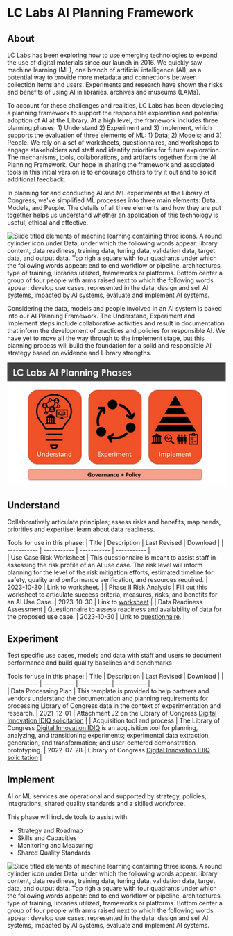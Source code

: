 # LC Labs AI Planning Framework



## About 
LC Labs has been exploring how to use emerging technologies to expand the use of digital materials since our launch in 2016. We quickly saw machine learning (ML), one branch of artificial intelligence (AI), as a potential way to provide more metadata and connections between collection items and users.  Experiments and research have shown the risks and benefits of using AI in libraries, archives and museums (LAMs).

To account for these challenges and realities, LC Labs has been developing a planning framework to support the responsible exploration and potential adoption of AI at the Library.  At a high level, the framework includes three planning phases:  1) Understand 2) Experiment and 3) Implement, which supports the evaluation of three elements of ML: 1) Data; 2) Models; and 3) People. We rely on a set of worksheets, questionnaires, and workshops to engage stakeholders and staff and identify priorities for future exploration. The mechanisms, tools, collaborations, and artifacts together form the AI Planning Framework. Our hope in sharing the framework and associated tools in this initial version is to encourage others to try it out and to solicit additional feedback.  

In planning for and conducting AI and ML experiments at the Library of Congress, we've simplified ML processes into three main elements:  Data, Models, and People. The details of all three elements and how they are put together helps us understand whether an application of this technology is useful, ethical and effective.  

![Slide titled elements of machine learning containing three icons. A round cylinder icon under Data, under which the following words appear: library content, data readiness, training data, tuning data, validation data, target data, and output data. Top righ a square with four quadrants under which the following words appear: end to end workflow or pipeline, architectures, type of training, libraries utilized, frameworks or platforms. Bottom center a group of four people with arms raised next to which the following words appear: develop use cases, represented in the data, design and sell AI systems, impacted by AI systems, evaluate and implement AI systems.](/images/AIframework-1.jpg)

Considering the data, models and people involved in an AI system is baked into our AI Planning Framework. The Understand, Experiment and Implement steps include collaborative activities and result in documentation that inform the development of practices and policies for responsible AI. We have yet to move all the way through to the implement stage, but this planning process will build the foundation for a solid and responsible AI strategy based on evidence and Library strengths. 

![Slide titled planning phases containing three blue rectangles side by side. The first reads understand and depicts a lighbulb icon. The middle rectangle reads Experiment and depicts a cycle icon. The third reads Implement and depicts a pyramid underneath which are icons of a building with pillars, magnifying glass, people, and a clipboard. At the bottom is a long rectangle reading Governance and Policy.](/images/AIframework-2.jpg)

## Understand 
Collaboratively articulate principles; assess risks and benefits, map needs, priorities and expertise; learn about data readiness. 

Tools for use in this phase: 
| Title      | Description | Last Revised | Download | 
| ----------- | ----------- |  ----------- |  ----------- |  
| Use Case Risk Worksheet     | This questionnaire is meant to assist staff in assessing the risk profile of an AI use case. The risk level will inform planning for the level of the risk mitigation efforts, estimated timeline for safety, quality and performance verification, and resources required.       | 2023-10-30 | Link to [worksheet](https://git.loc.gov/labs/labs-ai-framework/-/blob/main/Understand/Use_Case_Assessment_Worksheet_2023-10-30-draft.docx). | 
| Phase II Risk Analysis  | Fill out this worksheet to articulate success criteria, measures, risks, and benefits for an AI Use Case. | 2023-10-30 | Link to [worksheet](https://git.loc.gov/labs/labs-ai-framework/-/blob/main/Understand/PhaseII_Risk_Assessement_-_2023-10-30-draft.docx) | 
| Data Readiness Assessment     | Questionnaire to assess readiness and availability of data for the proposed use case.       | 2023-10-30 | Link to [questionnaire](https://git.loc.gov/labs/labs-ai-framework/-/blob/main/Understand/Data_Assessment_Worksheet_2023-10-30-draft.docx). |


## Experiment 
Test specific use cases, models and data with staff and users to document performance and build quality baselines and benchmarks

Tools for use in this phase: 
| Title      | Description | Last Revised | Download | 
| ----------- | ----------- |  ----------- |  ----------- |  
| Data Processing Plan   | This template is provided to help partners and vendors understand the documentation and planning requirements for processing Library of Congress data in the context of experimentation and research.       | 2021-12-01 | Attachment J2 on the Library of Congress [Digital Innovation IDIQ solicitation](https://git.loc.gov/labs/labs-ai-framework/-/blob/main/Experiment/Data-Processing-Plan-template-2021-12-01-draft.docx) | 
| Acquisition tool and process  | The Library of Congress [Digital Innovation IDIQ](https://sam.gov/opp/1e6e3f521dd443809e6d0107b5101580/view#general) is an acquisition tool for planning, analyzing, and transitioning experiments; experimental data extraction, generation, and transformation; and user-centered demonstration prototyping.       | 2022-07-28 | Library of Congress [Digital Innovation IDIQ solicitation](https://git.loc.gov/labs/labs-ai-framework/-/blob/3c0ca1845494a540766fcc3e01aa8dd917e61ede/Experiment/DigitalInnovationIDIQsigned.pdf) | 


## Implement 
AI or ML services are operational and supported by strategy, policies, integrations, shared quality standards and a skilled workforce.

This phase will include tools to assist with:
- Strategy and Roadmap 
- Skills and Capacities 
- Monitoring and Measuring
- Shared Quality Standards

![Slide titled elements of machine learning containing three icons. A round cylinder icon under Data, under which the following words appear: library content, data readiness, training data, tuning data, validation data, target data, and output data. Top righ a square with four quadrants under which the following words appear: end to end workflow or pipeline, architectures, type of training, libraries utilized, frameworks or platforms. Bottom center a group of four people with arms raised next to which the following words appear: develop use cases, represented in the data, design and sell AI systems, impacted by AI systems, evaluate and implement AI systems.](/Implement/AIframework-3.jpg)
